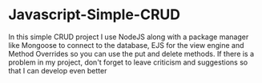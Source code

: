 # Javascript-Simple-CRUD
In this simple CRUD project I use NodeJS along with a package manager like Mongoose to connect to the database, EJS for the view engine and Method Overrides so you can use the put and delete methods. If there is a problem in my project, don't forget to leave criticism and suggestions so that I can develop even better
